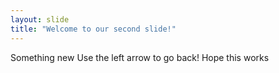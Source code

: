 ```yaml
---
layout: slide
title: "Welcome to our second slide!"
---
```

Something new
Use the left arrow to go back!
Hope this works
